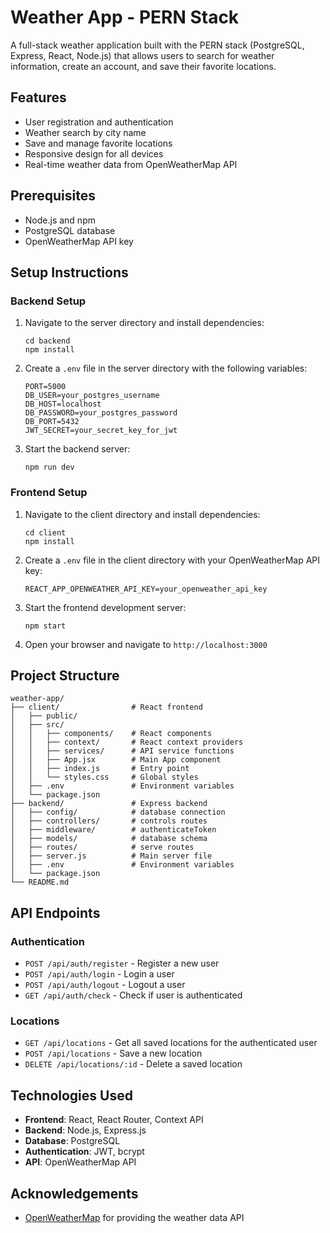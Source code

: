 # Weather App - PERN Stack

A full-stack weather application built with the PERN stack (PostgreSQL, Express, React, Node.js) that allows users to search for weather information, create an account, and save their favorite locations.

## Features

- User registration and authentication
- Weather search by city name
- Save and manage favorite locations
- Responsive design for all devices
- Real-time weather data from OpenWeatherMap API

## Prerequisites

- Node.js and npm
- PostgreSQL database
- OpenWeatherMap API key

## Setup Instructions

### Backend Setup

1. Navigate to the server directory and install dependencies:
   ```
   cd backend
   npm install
   ```

2. Create a `.env` file in the server directory with the following variables:
   ```
   PORT=5000
   DB_USER=your_postgres_username
   DB_HOST=localhost
   DB_PASSWORD=your_postgres_password
   DB_PORT=5432
   JWT_SECRET=your_secret_key_for_jwt
   ```

3. Start the backend server:
   ```
   npm run dev
   ```

### Frontend Setup

1. Navigate to the client directory and install dependencies:
   ```
   cd client
   npm install
   ```

2. Create a `.env` file in the client directory with your OpenWeatherMap API key:
   ```
   REACT_APP_OPENWEATHER_API_KEY=your_openweather_api_key
   ```

3. Start the frontend development server:
   ```
   npm start
   ```

4. Open your browser and navigate to `http://localhost:3000`

## Project Structure

```
weather-app/
├── client/                # React frontend
│   ├── public/
│   ├── src/
│   │   ├── components/    # React components
│   │   ├── context/       # React context providers
│   │   ├── services/      # API service functions
│   │   ├── App.jsx        # Main App component
│   │   ├── index.js       # Entry point
│   │   └── styles.css     # Global styles
│   ├── .env               # Environment variables
│   └── package.json
├── backend/               # Express backend
│   ├── config/            # database connection
│   ├── controllers/       # controls routes
│   ├── middleware/        # authenticateToken
│   ├── models/            # database schema
│   ├── routes/            # serve routes
│   ├── server.js          # Main server file
│   ├── .env               # Environment variables
│   └── package.json
└── README.md
```

## API Endpoints

### Authentication
- `POST /api/auth/register` - Register a new user
- `POST /api/auth/login` - Login a user
- `POST /api/auth/logout` - Logout a user
- `GET /api/auth/check` - Check if user is authenticated

### Locations
- `GET /api/locations` - Get all saved locations for the authenticated user
- `POST /api/locations` - Save a new location
- `DELETE /api/locations/:id` - Delete a saved location

## Technologies Used

- **Frontend**: React, React Router, Context API
- **Backend**: Node.js, Express.js
- **Database**: PostgreSQL
- **Authentication**: JWT, bcrypt
- **API**: OpenWeatherMap API


## Acknowledgements

- [OpenWeatherMap](https://openweathermap.org/) for providing the weather data API